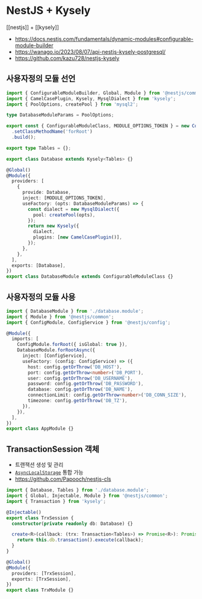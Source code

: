 # NestJS + Kysely

[[nestjs]] + [[kysely]]

- <https://docs.nestjs.com/fundamentals/dynamic-modules#configurable-module-builder>
- <https://wanago.io/2023/08/07/api-nestjs-kysely-postgresql/>
- <https://github.com/kazu728/nestjs-kysely>

## 사용자정의 모듈 선언

```ts
import { ConfigurableModuleBuilder, Global, Module } from '@nestjs/common';
import { CamelCasePlugin, Kysely, MysqlDialect } from 'kysely';
import { PoolOptions, createPool } from 'mysql2';

type DatabaseModuleParams = PoolOptions;

export const { ConfigurableModuleClass, MODULE_OPTIONS_TOKEN } = new ConfigurableModuleBuilder<DatabaseModuleParams>()
  .setClassMethodName('forRoot')
  .build();

export type Tables = {};

export class Database extends Kysely<Tables> {}

@Global()
@Module({
  providers: [
    {
      provide: Database,
      inject: [MODULE_OPTIONS_TOKEN],
      useFactory: (opts: DatabaseModuleParams) => {
        const dialect = new MysqlDialect({
          pool: createPool(opts),
        });
        return new Kysely({
          dialect,
          plugins: [new CamelCasePlugin()],
        });
      },
    },
  ],
  exports: [Database],
})
export class DatabaseModule extends ConfigurableModuleClass {}
```

## 사용자정의 모듈 사용

```ts
import { DatabaseModule } from './database.module';
import { Module } from '@nestjs/common';
import { ConfigModule, ConfigService } from '@nestjs/config';

@Module({
  imports: [
    ConfigModule.forRoot({ isGlobal: true }),
    DatabaseModule.forRootAsync({
      inject: [ConfigService],
      useFactory: (config: ConfigService) => ({
        host: config.getOrThrow('DB_HOST'),
        port: config.getOrThrow<number>('DB_PORT'),
        user: config.getOrThrow('DB_USERNAME'),
        password: config.getOrThrow('DB_PASSWORD'),
        database: config.getOrThrow('DB_NAME'),
        connectionLimit: config.getOrThrow<number>('DB_CONN_SIZE'),
        timezone: config.getOrThrow('DB_TZ'),
      }),
    }),
  ],
})
export class AppModule {}
```

## TransactionSession 객체

- 트랜잭션 생성 및 관리
- [`AsyncLocalStorage`](https://nodejs.org/api/async_context.html#async_context_class_asynclocalstorage) 통합 가능
- <https://github.com/Papooch/nestjs-cls>

```ts
import { Database, Tables } from './database.module';
import { Global, Injectable, Module } from '@nestjs/common';
import { Transaction } from 'kysely';

@Injectable()
export class TrxSession {
  constructor(private readonly db: Database) {}

  create<R>(callback: (trx: Transaction<Tables>) => Promise<R>): Promise<R> {
    return this.db.transaction().execute(callback);
  }
}

@Global()
@Module({
  providers: [TrxSession],
  exports: [TrxSession],
})
export class TrxModule {}
```
